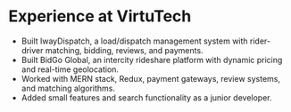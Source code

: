 # Experience at VirtuTech

- Built IwayDispatch, a load/dispatch management system with rider-driver matching, bidding, reviews, and payments.
- Built BidGo Global, an intercity rideshare platform with dynamic pricing and real-time geolocation.
- Worked with MERN stack, Redux, payment gateways, review systems, and matching algorithms.
- Added small features and search functionality as a junior developer.
